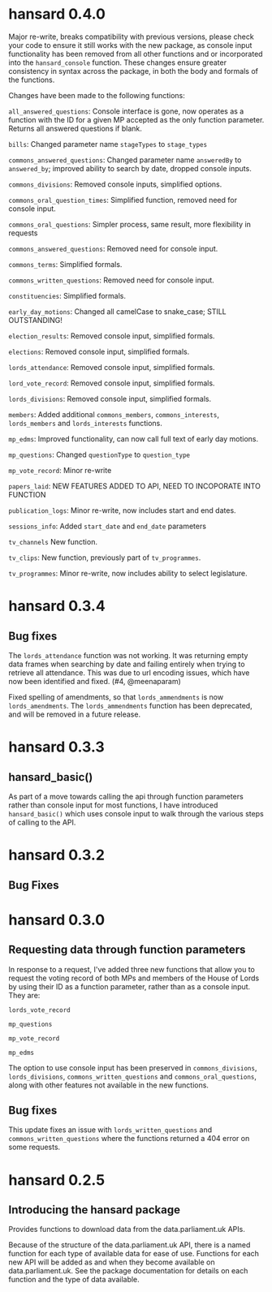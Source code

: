 # hansard 0.4.0

Major re-write, breaks compatibility with previous versions, please check your code to ensure it still works with the new package, as console input functionality has been removed from all other functions and or incorporated into the `hansard_console` function. These changes ensure greater consistency in syntax across the package, in both the body and formals of the functions.

Changes have been made to the following functions:

`all_answered_questions`: Console interface is gone, now operates as a function with the ID for a given MP accepted as the only function parameter. Returns all answered questions if blank.

`bills`: Changed parameter name `stageTypes` to `stage_types`

`commons_answered_questions`: Changed parameter name `answeredBy` to `answered_by`; improved ability to search by date, dropped console inputs.

`commons_divisions`: Removed console inputs, simplified options.

`commons_oral_question_times`: Simplified function, removed need for console input.

`commons_oral_questions`: Simpler process, same result, more flexibility in requests

`commons_answered_questions`: Removed need for console input.

`commons_terms`: Simplified formals.

`commons_written_questions`: Removed need for console input.

`constituencies`: Simplified formals.

`early_day_motions`: Changed all camelCase to snake_case; STILL OUTSTANDING!

`election_results`: Removed console input, simplified formals.

`elections`: Removed console input, simplified formals.

`lords_attendance`: Removed console input, simplified formals.

`lord_vote_record`: Removed console input, simplified formals.
 
`lords_divisions`: Removed console input, simplified formals.

`members`: Added additional `commons_members`, `commons_interests`, `lords_members` and `lords_interests` functions.

`mp_edms`: Improved functionality, can now call full text of early day motions.

`mp_questions`: Changed `questionType` to `question_type`

`mp_vote_record`: Minor re-write

`papers_laid`: NEW FEATURES ADDED TO API, NEED TO INCOPORATE INTO FUNCTION

`publication_logs`: Minor re-write, now includes start and end dates.

`sessions_info`: Added `start_date` and `end_date` parameters

`tv_channels` New function.

`tv_clips`: New function, previously part of `tv_programmes`.

`tv_programmes`: Minor re-write, now includes ability to select legislature.


# hansard 0.3.4

## Bug fixes

The `lords_attendance` function was not working. It was returning empty data frames when searching by date and failing entirely when trying to retrieve all attendance. This was due to url encoding issues, which have now been identified and fixed. (#4, @meenaparam)

Fixed spelling of amendments, so that `lords_ammendments` is now `lords_amendments`. The `lords_ammendments` function has been deprecated, and will be removed in a future release.

# hansard 0.3.3

## hansard_basic()

As part of a move towards calling the api through function parameters rather than console input for most functions, I have introduced `hansard_basic()` which uses console input to walk through the various steps of calling to the API. 

# hansard 0.3.2

## Bug Fixes


# hansard 0.3.0

## Requesting data through function parameters

In response to a request, I've added three new functions that allow you to request the voting record of both MPs and members of the House of Lords by using their ID as a function parameter, rather than as a console input. They are:

`lords_vote_record`

`mp_questions`

`mp_vote_record`

`mp_edms`

The option to use console input has been preserved in `commons_divisions`, `lords_divisions`, `commons_written_questions` and `commons_oral_questions`, along with other features not available in the new functions. 

## Bug fixes

This update fixes an issue with `lords_written_questions` and `commons_written_questions` where the functions returned a 404 error on some requests.

# hansard 0.2.5

## Introducing the hansard package

Provides functions to download data from the data.parliament.uk APIs.

Because of the structure of the data.parliament.uk API, there is a named function for each type of available data for ease of use. Functions for each new API will be added as and when they become available on data.parliament.uk. See the package documentation for details on each function and the type of data available.

